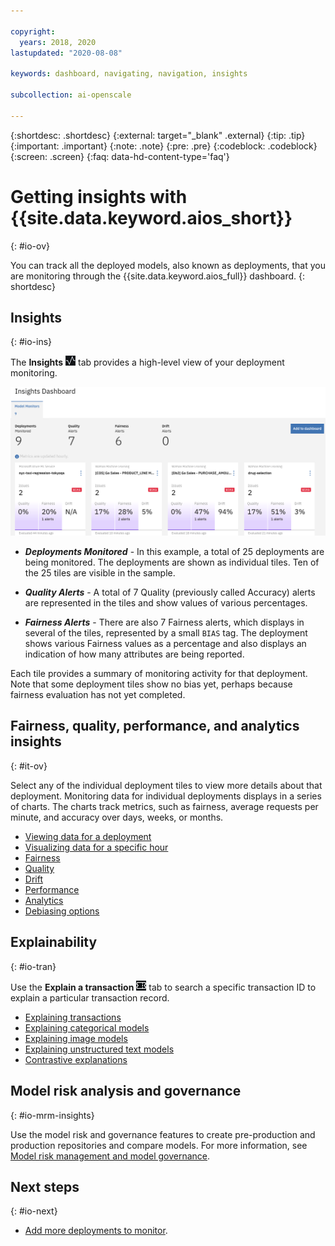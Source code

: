 ```yaml
---

copyright:
  years: 2018, 2020
lastupdated: "2020-08-08"

keywords: dashboard, navigating, navigation, insights

subcollection: ai-openscale

---
```


{:shortdesc: .shortdesc}
{:external: target="_blank" .external}
{:tip: .tip}
{:important: .important}
{:note: .note}
{:pre: .pre}
{:codeblock: .codeblock}
{:screen: .screen}
{:faq: data-hd-content-type='faq'}

# Getting insights with {{site.data.keyword.aios_short}}
{: #io-ov}

You can track all the deployed models, also known as deployments, that you are monitoring through the {{site.data.keyword.aios_full}} dashboard.
{: shortdesc}

## Insights
{: #io-ins}

The **Insights** ![Insight dashboard](images/wos-insight-dash-tab.png) tab provides a high-level view of your deployment monitoring.

  ![Insight dashboard](images/wos-insight-dashboard.png)

- ***Deployments Monitored*** - In this example, a total of 25 deployments are being monitored. The deployments are shown as individual tiles. Ten of the 25 tiles are visible in the sample.

- ***Quality Alerts*** - A total of 7 Quality (previously called Accuracy) alerts are represented in the tiles and show values of various percentages.

- ***Fairness Alerts*** - There are also 7 Fairness alerts, which displays in several of the tiles, represented by a small `BIAS` tag. The deployment shows various Fairness values as a percentage and also displays an indication of how many attributes are being reported.

Each tile provides a summary of monitoring activity for that deployment. Note that some deployment tiles show no bias yet, perhaps because fairness evaluation has not yet completed.

## Fairness, quality, performance, and analytics insights
{: #it-ov}

Select any of the individual deployment tiles to view more details about that deployment. Monitoring data for individual deployments displays in a series of charts. The charts track metrics, such as fairness, average requests per minute, and accuracy over days, weeks, or months.

- [Viewing data for a deployment](/docs/ai-openscale?topic=ai-openscale-it-vdep)
- [Visualizing data for a specific hour](/docs/ai-openscale?topic=ai-openscale-it-vdet)
- [Fairness](/docs/ai-openscale?topic=ai-openscale-anlz_metrics_fairness)
- [Quality](/docs/ai-openscale?topic=ai-openscale-anlz_metrics)
- [Drift](/docs/ai-openscale?topic=ai-openscale-behavior-drift-ovr)
- [Performance](/docs/ai-openscale?topic=ai-openscale-anlz_metrics_performance)
- [Analytics](/docs/ai-openscale?topic=ai-openscale-anlz_metrics_payload)
- [Debiasing options](/docs/ai-openscale?topic=ai-openscale-it-dbo)

## Explainability
{: #io-tran}

Use the **Explain a transaction** ![Explain a transaction tab](images/wos-insight-transact-tab.png) tab to search a specific transaction ID to explain a particular transaction record.

- [Explaining transactions](/docs/ai-openscale?topic=ai-openscale-ie-ov)
- [Explaining categorical models](/docs/ai-openscale?topic=ai-openscale-ie-ov#ie-class)
- [Explaining image models](/docs/ai-openscale?topic=ai-openscale-ie-ov#ie-image)
- [Explaining unstructured text models](/docs/ai-openscale?topic=ai-openscale-ie-ov#ie-unstruct)
- [Contrastive explanations](/docs/ai-openscale?topic=ai-openscale-ie-ov#ie-contrastive.v.lime)

## Model risk analysis and governance
{: #io-mrm-insights}

Use the model risk and governance features to create pre-production and production repositories and compare models. For more information, see [Model risk management and model governance](/docs/ai-openscale?topic=ai-openscale-mrm-ovr).

## Next steps
{: #io-next}

- [Add more deployments to monitor](/docs/ai-openscale?topic=ai-openscale-dpl-select).

